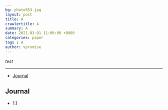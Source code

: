 ```yaml
---
bg: photo053.jpg
layout: post
title: A
crawlertitle: A
summary: A
date: 2021-03-01 11:00:00 +0800
categories: paper
tags : A
author: vpromise
---
```


*test*

---

- [Journal](#journal)

## Journal

- 1.1
